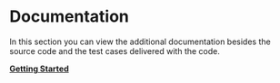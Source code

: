 # Documentation #

In this section you can view the additional documentation besides the source code and the test cases delivered with the code.

**[Getting Started](GettingStarted.md)**

